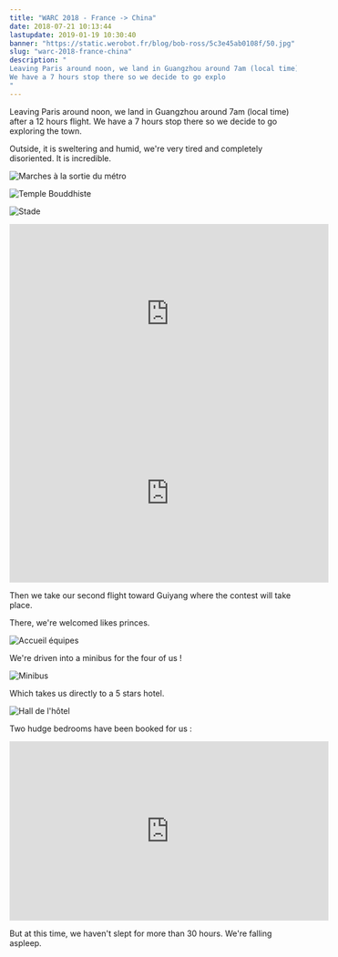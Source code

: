 ```yaml
---
title: "WARC 2018 - France -> China"
date: 2018-07-21 10:13:44
lastupdate: 2019-01-19 10:30:40
banner: "https://static.werobot.fr/blog/bob-ross/5c3e45ab0108f/50.jpg"
slug: "warc-2018-france-china"
description: " 
Leaving Paris around noon, we land in Guangzhou around 7am (local time) after a 12 hours flight.
We have a 7 hours stop there so we decide to go explo
"
---
```

Leaving Paris around noon, we land in Guangzhou around 7am (local time) after a 12 hours flight.
We have a 7 hours stop there so we decide to go exploring the town.

Outside, it is sweltering and humid, we're very tired and completely disoriented. It is incredible.

![Marches à la sortie du métro](https://static.werobot.fr/blog/bob-ross/5c3e45ad2904e/50.jpg "Marches à la sortie du métro")

![Temple Bouddhiste](https://static.werobot.fr/blog/bob-ross/5c3e45ab0108f/50.jpg "Temple Bouddhiste")

![Stade](https://static.werobot.fr/blog/bob-ross/5c3e45b2ad35f/50.jpg "Stade")

<iframe width="560" height="315" src="https://www.youtube-nocookie.com/embed/yG1PK0R4JCg" frameborder="0" allow="accelerometer; autoplay; encrypted-media; gyroscope; picture-in-picture" allowfullscreen></iframe>

<iframe width="560" height="315" src="https://www.youtube-nocookie.com/embed/rm1c7Io3DsE" frameborder="0" allow="accelerometer; autoplay; encrypted-media; gyroscope; picture-in-picture" allowfullscreen></iframe>

Then we take our second flight toward Guiyang where the contest will take place.

There, we're welcomed likes princes.

![Accueil équipes](https://static.werobot.fr/blog/bob-ross/5c3e45b5018c8/50.jpg "Accueil équipes")

We're driven into a minibus for the four of us !

![Minibus](https://static.werobot.fr/blog/bob-ross/5c3e45b738e9b/50.jpg "Minibus")

Which takes us directly to a 5 stars hotel.

![Hall de l'hôtel](https://static.werobot.fr/blog/bob-ross/5c3e45be54409/50.jpg "Hall de l'hôtel")

Two hudge bedrooms have been booked for us :

<iframe width="560" height="315" src="https://www.youtube-nocookie.com/embed/O11lcqF1lmc" frameborder="0" allow="accelerometer; autoplay; encrypted-media; gyroscope; picture-in-picture" allowfullscreen></iframe>

But at this time, we haven't slept for more than 30 hours. We're falling aspleep.
    